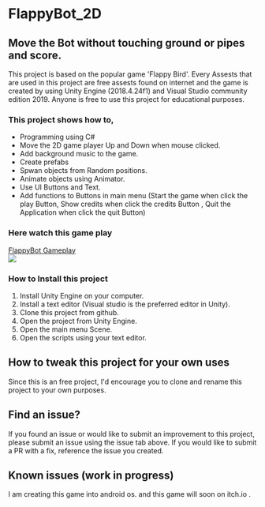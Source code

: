 # FlappyBot_2D


## Move the Bot without touching ground or pipes and score.

This project is based on the popular game 'Flappy Bird'. Every Assests that are used in this project are free assests found on internet 
and the game is created by using Unity Engine (2018.4.24f1) and Visual Studio community edition 2019. Anyone is free to use this project for educational
purposes.

### This project shows how to,

* Programming using C#
* Move the 2D game player Up and Down when mouse clicked.
* Add background music to the game.
* Create prefabs
* Spwan objects from Random positions.
* Animate objects using Animator.
* Use UI Buttons and Text.
* Add functions to Buttons in main menu (Start the game when click the play Button, Show credits when click the credits Button
, Quit the Application when click the quit Button)

### Here watch this game play
<a href = "https://youtu.be/mQ2GMEWHok8"> FlappyBot Gameplay <br>
<img src="https://youtu.be/mQ2GMEWHok8">
</a>

### How to Install this project
1. Install Unity Engine on your computer. 
2. Install a text editor (Visual studio is the preferred editor in Unity).
2. Clone this project from github.
3. Open the project from Unity Engine.
4. Open the main menu Scene.
5. Open the scripts using your text editor.

## How to tweak this project for your own uses

Since this is an free project, I'd encourage you to clone and rename this project to your own purposes.

## Find an issue?

If you found an issue or would like to submit an improvement to this project, please submit an issue using the issue tab above.
If you would like to submit a PR with a fix, reference the issue you created.

## Known issues (work in progress)

I am creating this game into android os. and this game will soon on itch.io .
